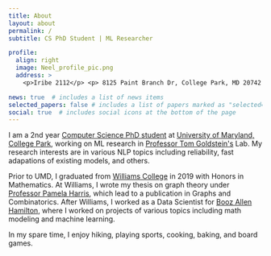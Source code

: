```yaml
---
title: About
layout: about
permalink: /
subtitle: CS PhD Student | ML Researcher

profile:
  align: right
  image: Neel_profile_pic.png
  address: >
    <p>Iribe 2112</p> <p> 8125 Paint Branch Dr, College Park, MD 20742 </p>

news: true  # includes a list of news items
selected_papers: false # includes a list of papers marked as "selected={true}"
social: true  # includes social icons at the bottom of the page
---
```

I am a 2nd year [Computer Science PhD student](https://www.cs.umd.edu/people/njain17) at [University of Maryland, College Park](https://www.umd.edu/), working on ML research in [Professor Tom Goldstein's](https://www.cs.umd.edu/~tomg/) Lab. My research interests are in various NLP topics including reliability, fast adapations of existing models, and others. 

Prior to UMD, I graduated from [Williams College](https://www.williams.edu/) in 2019 with Honors in Mathematics. At Williams, I wrote my thesis on graph theory under [Professor Pamela Harris](https://www.pamelaeharris.com/), which lead to a publication in Graphs and Combinatorics. After Williams, I worked as a Data Scientist for [Booz Allen Hamilton](https://www.boozallen.com/), where I worked on projects of various topics including math modeling and machine learning.

In my spare time, I enjoy hiking, playing sports, cooking, baking, and board games.
